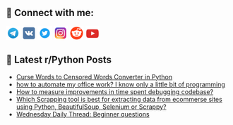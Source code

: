 ## 🔎 Connect with me:
[<img src="https://github.com/bullbesh/bullbesh/blob/main/images/Telegram.png" width="32" height="32" />](https://t.me/bullbesh)
[<img src="https://github.com/bullbesh/bullbesh/blob/main/images/VK.png" width="32" height="32" />](https://vk.com/bullbesh)
[<img src="https://github.com/bullbesh/bullbesh/blob/main/images/Twitter.png" width="32" height="32" />](https://twitter.com/bullbesh1)
[<img src="https://github.com/bullbesh/bullbesh/blob/main/images/Instagram.png" width="32" height="32" />](https://www.instagram.com/bullbesh)
[<img src="https://github.com/bullbesh/bullbesh/blob/main/images/Reddit.png" width="32" height="32" />](https://www.reddit.com/user/bullbesh)
[<img src="https://github.com/bullbesh/bullbesh/blob/main/images/YouTube.png" width="32" height="32" />](https://www.youtube.com/channel/UCtfjRs6uzgq5mfm8S06WTcg)

## 📕 Latest r/Python Posts
<!-- BLOG-POST-LIST:START -->
- [Curse Words to Censored Words Converter in Python](https://www.reddit.com/r/Python/comments/102t6r6/curse_words_to_censored_words_converter_in_python/)
- [how to automate my office work? I know only a little bit of programming](https://www.reddit.com/r/Python/comments/102rxhz/how_to_automate_my_office_work_i_know_only_a/)
- [How to measure improvements in time spent debugging codebase?](https://www.reddit.com/r/Python/comments/102rt8v/how_to_measure_improvements_in_time_spent/)
- [Which Scrapping tool is best for extracting data from ecommerse sites using Python, BeautifulSoup, Selenium or Scrappy?](https://www.reddit.com/r/Python/comments/102qcl9/which_scrapping_tool_is_best_for_extracting_data/)
- [Wednesday Daily Thread: Beginner questions](https://www.reddit.com/r/Python/comments/102nwxd/wednesday_daily_thread_beginner_questions/)
<!-- BLOG-POST-LIST:END -->
